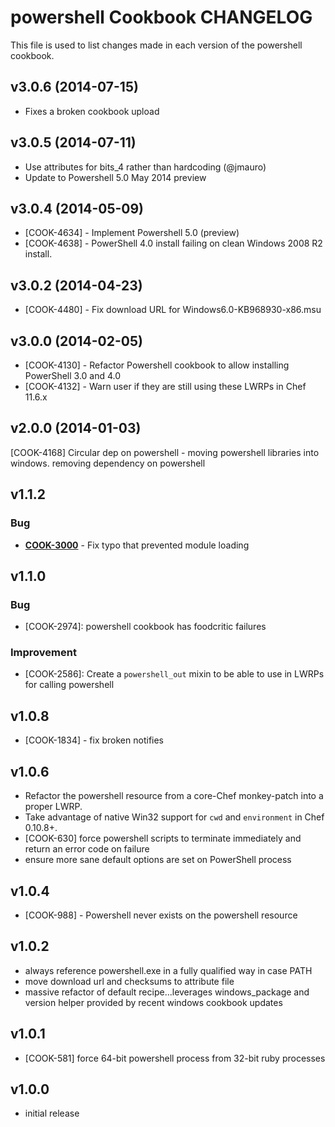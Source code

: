 powershell Cookbook CHANGELOG
=============================
This file is used to list changes made in each version of the powershell cookbook.

v3.0.6 (2014-07-15)
-------------------
- Fixes a broken cookbook upload

v3.0.5 (2014-07-11)
-------------------
- Use attributes for bits_4 rather than hardcoding (@jmauro)
- Update to Powershell 5.0 May 2014 preview

v3.0.4 (2014-05-09)
-------------------
- [COOK-4634] - Implement Powershell 5.0 (preview)
- [COOK-4638] - PowerShell 4.0 install failing on clean Windows 2008 R2 install.

v3.0.2 (2014-04-23)
-------------------
- [COOK-4480] - Fix download URL for Windows6.0-KB968930-x86.msu

v3.0.0 (2014-02-05)
-------------------
* [COOK-4130] - Refactor Powershell cookbook to allow installing PowerShell 3.0 and 4.0
* [COOK-4132] - Warn user if they are still using these LWRPs in Chef 11.6.x

v2.0.0 (2014-01-03)
-------------------
[COOK-4168] Circular dep on powershell - moving powershell libraries into windows. removing dependency on powershell

v1.1.2
------
### Bug
- **[COOK-3000](https://tickets.opscode.com/browse/COOK-3000)** - Fix typo that prevented module loading

v1.1.0
------
### Bug
- [COOK-2974]: powershell cookbook has foodcritic failures

### Improvement
- [COOK-2586]: Create a `powershell_out` mixin to be able to use in LWRPs for calling powershell

v1.0.8
------
- [COOK-1834] - fix broken notifies

v1.0.6
------
- Refactor the powershell resource from a core-Chef monkey-patch into a proper LWRP.
- Take advantage of native Win32 support for `cwd` and `environment` in Chef 0.10.8+.
- [COOK-630] force powershell scripts to terminate immediately and return an error code on failure
- ensure more sane default options are set on PowerShell process

v1.0.4
------
- [COOK-988] - Powershell never exists on the powershell resource

v1.0.2
------
- always reference powershell.exe in a fully qualified way in case PATH
- move download url and checksums to attribute file
- massive refactor of default recipe...leverages windows_package and version helper provided by recent windows cookbook updates

v1.0.1
------
- [COOK-581] force 64-bit powershell process from 32-bit ruby processes

v1.0.0
------
- initial release
